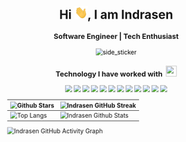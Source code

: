 
<h1 align="center">Hi <img src="https://raw.githubusercontent.com/ABSphreak/ABSphreak/master/gifs/Hi.gif" width="30" height="30">, I am Indrasen</h1>
<h3 align="center">Software Engineer | Tech Enthusiast </h3>


<p align="center" style="color:black">
<img align="center" width="200" height="200"  alt="side_sticker" src="https://media.giphy.com/media/TEnXkcsHrP4YedChhA/giphy.gif" />
</p>

<h3 align="center"> 
Technology I have worked with&nbsp; <img src = "https://media2.giphy.com/media/QssGEmpkyEOhBCb7e1/giphy.gif?cid=ecf05e47a0n3gi1bfqntqmob8g9aid1oyj2wr3ds3mg700bl&rid=giphy.gif" width="25" height="25"> 

</h3>
 <p align="center">
<img src="https://img.shields.io/badge/-Android-2088FF?style=flat-square&logo=android&logoColor=green" />
  <img src="https://img.shields.io/badge/-NPM-CB3837?style=flat-square&logo=npm&logoColor=white" />
  <img src="https://img.shields.io/badge/-Nodejs-43853d?style=flat-square&logo=Node.js&logoColor=white" />
  <img src="https://img.shields.io/badge/MongoDB-4EA94B?style=flat-square&logo=mongodb&logoColor=white" />
  <img src="https://img.shields.io/badge/Express.js-000000?style=flat-square&logo=express&logoColor=white" />
  <img src="https://img.shields.io/badge/Amazon_AWS-232F3E?style=flat-square&logo=amazon-aws&logoColor=white" />
  <img src="https://img.shields.io/badge/-Java-2088FF?style=flat-square&logo=java" />
  <img src="https://img.shields.io/badge/Python-FFD43B?style=flat-square&logo=python&logoColor=white" />
  <img src="https://img.shields.io/badge/-Heroku-430098?style=flat-square&logo=heroku&logoColor=white" />
  <img src="https://img.shields.io/badge/MySQL-00000F?style=flat-square&logo=mysql&logoColor=white" />
  <img src="https://img.shields.io/badge/-C%20sharp-2088FF?style=flat-square&logo=csharp" />
  <img src="https://img.shields.io/badge/-.Net-2088FF?style=flat-square" />

</p>

![Github Stars](https://github-profile-summary-cards.vercel.app/api/cards/profile-details?username=indrasen715&theme=vue&count_private=true&include_all_commits) | ![Indrasen GitHub Streak](https://github-readme-streak-stats.herokuapp.com/?user=indrasen715&layout=compact&count_private=true) |
| --- | --- |
|![Top Langs](https://github-readme-stats.vercel.app/api/top-langs/?username=indrasen715&layout=compact&card_width=500px&count_private=true) |![Indrasen Github Stats](https://github-readme-stats.vercel.app/api?username=indrasen715&show_icons=true&layout=compact&count_private=true&count_private=true)

![Indrasen GitHub Activity Graph](https://activity-graph.herokuapp.com/graph?username=indrasen715&theme=github&count_private=true)

